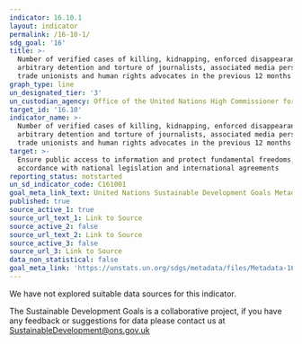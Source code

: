 ```yaml
---
indicator: 16.10.1
layout: indicator
permalink: /16-10-1/
sdg_goal: '16'
title: >-
  Number of verified cases of killing, kidnapping, enforced disappearance,
  arbitrary detention and torture of journalists, associated media personnel,
  trade unionists and human rights advocates in the previous 12 months
graph_type: line
un_designated_tier: '3'
un_custodian_agency: Office of the United Nations High Commissioner for Human Rights (OHCHR)
target_id: '16.10'
indicator_name: >-
  Number of verified cases of killing, kidnapping, enforced disappearance,
  arbitrary detention and torture of journalists, associated media personnel,
  trade unionists and human rights advocates in the previous 12 months
target: >-
  Ensure public access to information and protect fundamental freedoms, in
  accordance with national legislation and international agreements
reporting_status: notstarted
un_sd_indicator_code: C161001
goal_meta_link_text: United Nations Sustainable Development Goals Metadata (pdf 1361kB)
published: true
source_active_1: true
source_url_text_1: Link to Source
source_active_2: false
source_url_text_2: Link to Source
source_active_3: false
source_url_3: Link to Source
data_non_statistical: false
goal_meta_link: 'https://unstats.un.org/sdgs/metadata/files/Metadata-16-10-01.pdf'
---
```


We have not explored suitable data sources for this indicator. 

The Sustainable Development Goals is a collaborative project, if you have any feedback or suggestions for data please contact us at <SustainableDevelopment@ons.gov.uk>
